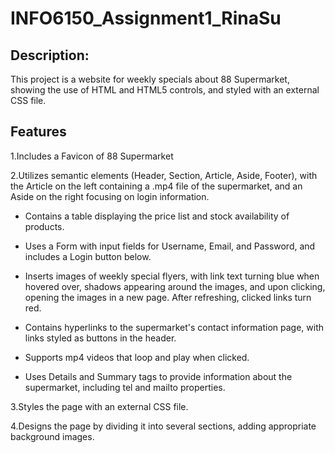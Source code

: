 # INFO6150_Assignment1_RinaSu

## Description:
This project is a website for weekly specials about 88 Supermarket, showing the use of HTML and HTML5 controls, and styled with an external CSS file.

## Features
1.Includes a Favicon of 88 Supermarket

2.Utilizes semantic elements (Header, Section, Article, Aside, Footer), with the Article on the left containing a .mp4 file of the supermarket, and an Aside on the right focusing on login information.
  - Contains a table displaying the price list and stock availability of products.

  - Uses a Form with input fields for Username, Email, and Password, and includes a Login button below.

  - Inserts images of weekly special flyers, with link text turning blue when hovered over, shadows appearing around the images, and upon clicking, opening the images in a new page. After refreshing, clicked links turn red.

  - Contains hyperlinks to the supermarket's contact information page, with links styled as buttons in the header.

  - Supports mp4 videos that loop and play when clicked.

  - Uses Details and Summary tags to provide information about the supermarket, including tel and mailto properties.

3.Styles the page with an external CSS file.

4.Designs the page by dividing it into several sections, adding appropriate background images.
